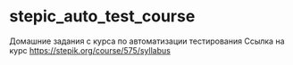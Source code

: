 # stepic_auto_test_course
Домашние задания с курса по автоматизации тестирования
Ссылка на курс https://stepik.org/course/575/syllabus